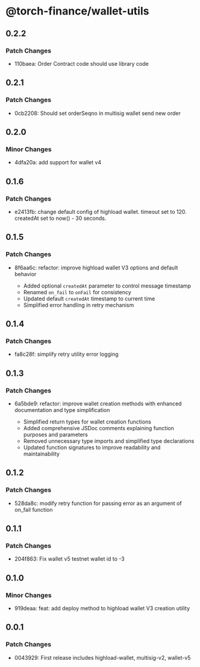 # @torch-finance/wallet-utils

## 0.2.2

### Patch Changes

- 110baea: Order Contract code should use library code

## 0.2.1

### Patch Changes

- 0cb2208: Should set orderSeqno in multisig wallet send new order

## 0.2.0

### Minor Changes

- 4dfa20a: add support for wallet v4

## 0.1.6

### Patch Changes

- e2413fb: change default config of highload wallet. timeout set to 120. createdAt set to now() - 30 seconds.

## 0.1.5

### Patch Changes

- 8f6aa6c: refactor: improve highload wallet V3 options and default behavior

  - Added optional `createdAt` parameter to control message timestamp
  - Renamed `on_fail` to `onFail` for consistency
  - Updated default `createdAt` timestamp to current time
  - Simplified error handling in retry mechanism

## 0.1.4

### Patch Changes

- fa8c28f: simplify retry utility error logging

## 0.1.3

### Patch Changes

- 6a5bde9: refactor: improve wallet creation methods with enhanced documentation and type simplification

  - Simplified return types for wallet creation functions
  - Added comprehensive JSDoc comments explaining function purposes and parameters
  - Removed unnecessary type imports and simplified type declarations
  - Updated function signatures to improve readability and maintainability

## 0.1.2

### Patch Changes

- 528da8c: modify retry function for passing error as an argument of on_fail function

## 0.1.1

### Patch Changes

- 204f863: Fix wallet v5 testnet wallet id to -3

## 0.1.0

### Minor Changes

- 919deaa: feat: add deploy method to highload wallet V3 creation utility

## 0.0.1

### Patch Changes

- 0043929: First release includes highload-wallet, multisig-v2, wallet-v5
